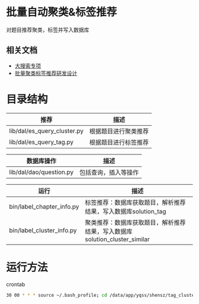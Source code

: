 # 批量自动聚类&标签推荐
对题目推荐聚类，标签并写入数据库


## 相关文档

* [大搜索专项](http://doc.shensz.local/pages/viewpage.action?pageId=16812274)
* [批量聚类标签推荐研发设计](http://doc.shensz.local/pages/viewpage.action?pageId=16829245)


# 目录结构 
推荐                                 | 描述
------------                        | ------------
lib/dal/es_query_cluster.py         | 根据题目进行聚类推荐
lib/dal/es_query_tag.py             | 根据题目进行标签推荐

数据库操作                           | 描述
------------                        | ------------
lib/dal/dao/question.py             | 包括查询，插入等操作

运行                                | 描述
------------                        | ------------
bin/label_chapter_info.py           | 标签推荐：数据库获取题目，解析推荐结果，写入数据库solution_tag
bin/label_cluster_info.py           | 聚类推荐：数据库获取题目，解析推荐结果，写入数据库solution_cluster_similar

# 运行方法    
crontab

```bash
30 00 * * * source ~/.bash_profile; cd /data/app/yqss/shensz/tag_cluster_recommend/bin/ && python app.py 2>&1 > /dev/null
```